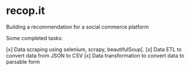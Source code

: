# recop.it

Building a recommendation for a social commerce platform 

Some completed tasks:

[x] Data scraping using selenium, scrapy, beautifulSoup[.
[x] Data ETL to convert data from JSON to CSV
[x] Data transformation to convert data to parsable form
